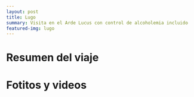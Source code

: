```yaml
---
layout: post
title: Lugo
summary: Visita en el Arde Lucus con control de alcoholemia incluido
featured-img: lugo
---
```


# Resumen del viaje


# Fotitos y videos
